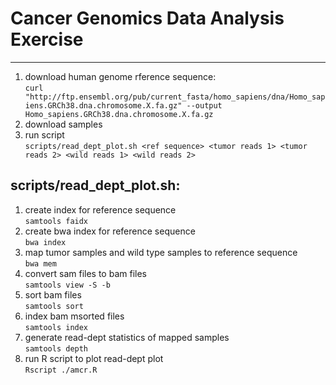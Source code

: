 # Cancer Genomics Data Analysis Exercise

----------

1. download human genome rference sequence: \
`curl "http://ftp.ensembl.org/pub/current_fasta/homo_sapiens/dna/Homo_sapiens.GRCh38.dna.chromosome.X.fa.gz" --output Homo_sapiens.GRCh38.dna.chromosome.X.fa.gz`
2. download samples
3. run script\
`scripts/read_dept_plot.sh <ref sequence> <tumor reads 1> <tumor reads 2> <wild reads 1> <wild reads 2>`
## scripts/read_dept_plot.sh:
1. create index for reference sequence\
`samtools faidx`
2. create bwa index for reference sequence\
`bwa index`
3. map tumor samples and wild type samples to reference sequence\
`bwa mem`
4. convert sam files to bam files\
`samtools view -S -b`
5. sort bam files\
`samtools sort`
6. index bam msorted files\
`samtools index`
7. generate read-dept statistics of mapped samples\
`samtools depth`
8. run R script to plot read-dept plot\
`Rscript ./amcr.R`
